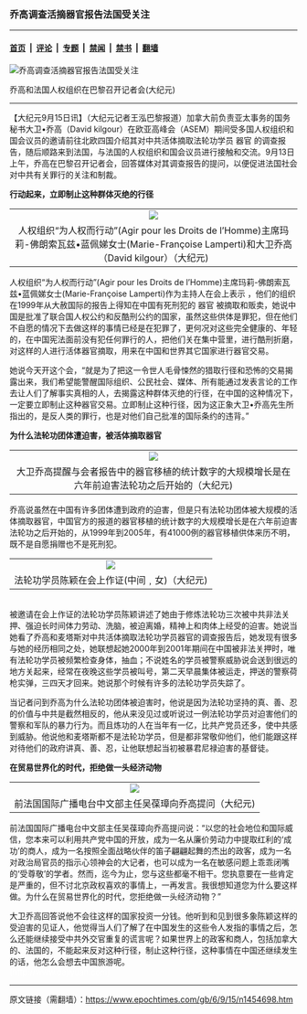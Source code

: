 ### 乔高调查活摘器官报告法国受关注

---

#### [首页](../../../..?n1454698) &nbsp;|&nbsp; [评论](../../../../../epoch-comment?n1454698) &nbsp;|&nbsp; [专题](../../../../../epoch-special?n1454698) &nbsp;|&nbsp; [禁闻](../../../../../epoch-news?n1454698) &nbsp;|&nbsp; [禁书](../../../../../books?n1454698) &nbsp;|&nbsp; [翻墙](https://github.com/gfw-breaker/nogfw/blob/master/README.md?n1454698)


<div><img alt="乔高调查活摘器官报告法国受关注" class="attachment-djy_600_400 size-djy_600_400 wp-post-image" src="https://i.epochtimes.com/assets/uploads/2006/09/609141915151123-600x400.jpg"/>
<div class="caption">
 <p>
  乔高和法国人权组织在巴黎召开记者会(大纪元)
 </p>
</div></div><hr/><div class="post_content" id="artbody" itemprop="articleBody">
 <!-- article content begin -->
 <p>
  【大纪元9月15日讯】（大纪元记者王泓巴黎报道）加拿大前负责亚太事务的国务秘书大卫•乔高（David kilgour）在欧亚高峰会（ASEM）期间受多国人权组织和国会议员的邀请前往北欧四国介绍其对中共活体摘取法轮功学员
  <ok href="https://www.epochtimes.com/gb/tag/%E5%99%A8%E5%AE%98.html">
   器官
  </ok>
  的调查报告，随后顺路来到法国，与法国的人权组织和国会议员进行接触和交流。9月13日上午，乔高在巴黎召开记者会，回答媒体对其调查报告的提问，以便促进法国社会对中共有关罪行的关注和制裁。
 </p>
 <p>
  <b>
   行动起来，立即制止这种群体灭绝的行径
  </b>
  <br/>
  <center>
  </center>
 </p>
 <table border="0" cellpadding="3" cellspacing="3" width="100%">
  <tr>
   <td align="center">
    <ok href="/i6/609141852131123.jpg">
     <img src="/i6/609141852131123--ss.jpg"/>
    </ok>
   </td>
  </tr>
  <tr>
   <td align="center">
    <span class="bn12">
     人权组织“为人权而行动”(Agir pour les Droits de l’Homme)主席玛莉-佛朗索瓦兹•蓝佩娣女士(Marie-Françoise Lamperti)和大卫乔高（David kilgour）（大纪元)
    </span>
   </td>
  </tr>
 </table>
 <p>
 </p>
 <p>
  人权组织“为人权而行动”(Agir pour les Droits de l’Homme)主席玛莉-佛朗索瓦兹•蓝佩娣女士(Marie-Françoise Lamperti)作为主持人在会上表示 ，他们的组织在1999年从大赦国际的报告上得知在中国有死刑犯的
  <ok href="https://www.epochtimes.com/gb/tag/%E5%99%A8%E5%AE%98.html">
   器官
  </ok>
  被摘取和贩卖，她说中国是批准了联合国人权公约和反酷刑公约的国家，虽然这些供体是罪犯，但在他们不自愿的情况下去做这样的事情已经是在犯罪了，更何况对这些完全健康的、年轻的，在中国宪法面前没有犯任何罪行的人，把他们关在集中营里，进行酷刑折磨，对这样的人进行活体器官摘取，用来在中国和世界其它国家进行器官交易。
 </p>
 <p>
  她说今天开这个会，“就是为了把这一令世人毛骨悚然的猎取行径和恐怖的交易揭露出来，我们希望能警醒国际组织、公民社会、媒体、所有能通过发表言论的工作去让人们了解事实真相的人，去揭露这种群体灭绝的行径，在中国的这种情况下，一定要立即制止这种器官交易。立即制止这种行径，因为这正象大卫•乔高先生所指出的，是反人类的罪行，也是对他们自己批准的国际条约的违背。”
 </p>
 <p>
  <b>
   为什么法轮功团体遭迫害，被活体摘取器官
  </b>
 </p>
 <p>
  <center>
  </center>
 </p>
 <table border="0" cellpadding="3" cellspacing="3" width="100%">
  <tr>
   <td align="center">
    <ok href="/i6/609141843421123.jpg">
     <img src="/i6/609141843421123--ss.jpg"/>
    </ok>
   </td>
  </tr>
  <tr>
   <td align="center">
    <span class="bn12">
     大卫乔高提醒与会者报告中的器官移植的统计数字的大规模增长是在六年前迫害法轮功之后开始的（大纪元)
    </span>
   </td>
  </tr>
 </table>
 <p>
 </p>
 <p>
  乔高说虽然在中国有许多团体遭到政府的迫害，但是只有法轮功团体被大规模的活体摘取器官，中国官方的报道的器官移植的统计数字的大规模增长是在六年前迫害法轮功之后开始的，从1999年到2005年，有41000例的器官移植供体来历不明，既不是自愿捐赠也不是死刑犯。
  <br/>
  <center>
  </center>
 </p>
 <table border="0" cellpadding="3" cellspacing="3" width="100%">
  <tr>
   <td align="center">
    <ok href="/i6/609141915011123.jpg">
     <img src="/i6/609141915011123--ss.jpg"/>
    </ok>
   </td>
  </tr>
  <tr>
   <td align="center">
    <span class="bn12">
     法轮功学员陈颖在会上作证(中间﹐女)（大纪元)
    </span>
   </td>
  </tr>
 </table>
 <p>
  <br/>
  被邀请在会上作证的法轮功学员陈颖讲述了她由于修炼法轮功三次被中共非法关押、强迫长时间体力劳动、洗脑，被迫离婚，精神上和肉体上经受的迫害。她说当她看了乔高和麦塔斯对中共活体摘取法轮功学员器官的调查报告后，她发现有很多与她的经历相同之处，她联想起她2000年到2001年期间在中国被非法关押时，唯有法轮功学员被频繁检查身体，抽血；不说姓名的学员被警察威胁说会送到很远的地方关起来，经常在夜晚这些学员被叫号，第二天早晨集体被运走，押送的警察荷枪实弹，三四天才回来。她说那个时候有许多的法轮功学员失踪了。
 </p>
 <p>
  当记者问到乔高为什么法轮功团体被迫害时，他说是因为法轮功坚持的真、善、忍的价值与中共是截然相反的，他从来没见过或听说过一例法轮功学员对迫害他们的警察和军队的暴力行为。而且炼功的人在当年有一亿，比共产党员还多，使中共感到威胁。他说他和麦塔斯都不是法轮功学员，但是都非常敬仰他们，他们能跟这样对待他们的政府讲真、善、忍，让他联想起当初被暴君尼禄迫害的基督徒。
 </p>
 <p>
  <b>
   在贸易世界化的时代，拒绝做一头经济动物
  </b>
 </p>
 <p>
  <center>
  </center>
 </p>
 <table border="0" cellpadding="3" cellspacing="3" width="100%">
  <tr>
   <td align="center">
    <ok href="/i6/609141846041123.jpg">
     <img src="/i6/609141846041123--ss.jpg"/>
    </ok>
   </td>
  </tr>
  <tr>
   <td align="center">
    <span class="bn12">
     前法国国际广播电台中文部主任吴葆璋向乔高提问（大纪元)
    </span>
   </td>
  </tr>
 </table>
 <p>
 </p>
 <p>
  前法国国际广播电台中文部主任吴葆璋向乔高提问说：“以您的社会地位和国际威信，您本来可以利用共产党中国的开放，成为一名从廉价劳动力中提取红利的‘成功’的商人，成为一名按照全面战略伙伴的笛子翩翩起舞的杰出的政客，成为一名对政治局官员的指示心领神会的大记者，也可以成为一名在敏感问题上乖乖闭嘴的‘受尊敬’的学者。然而，迄今为止，您与这些都毫不相干。您执意要在一些肯定是严重的，但不讨北京政权喜欢的事情上，一再发言。我很想知道您为什么要这样做。为什么在贸易世界化的时代，您拒绝做一头经济动物？”
 </p>
 <p>
  大卫乔高回答说他不会往这样的国家投资一分钱。他听到和见到很多象陈颖这样的受迫害的见证人，他觉得当人们了解了在中国发生的这些令人发指的事情之后，怎么还能继续接受中共外交官重复的谎言呢？如果世界上的政客和商人，包括加拿大的、法国的，不能起来反对这种行径，制止这种行径，这种事情在中国还继续发生的话，他怎么会想去中国旅游呢。
  <br/>
  <font color="#ffffff">
   (http://www.dajiyuan.com)
  </font>
 </p>
 <!-- article content end -->
 <div id="below_article_ad">
 </div>
</div>


---

原文链接（需翻墙）：https://www.epochtimes.com/gb/6/9/15/n1454698.htm